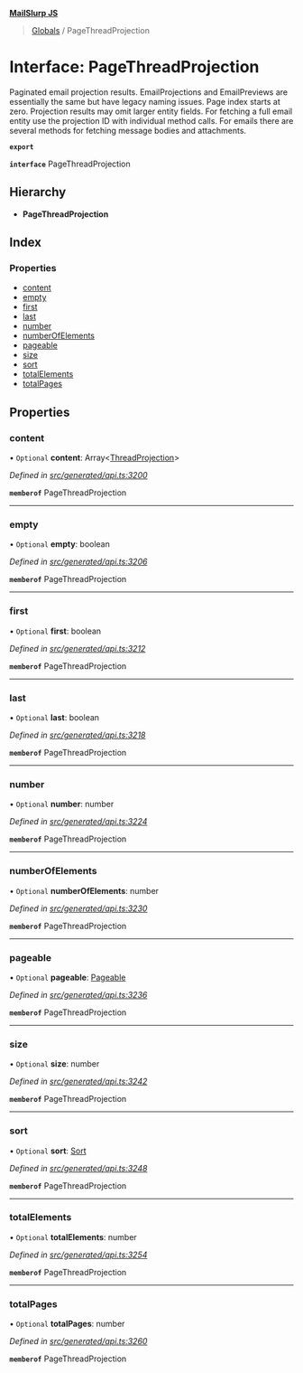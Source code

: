 **[MailSlurp JS](../README.md)**

> [Globals](../README.md) / PageThreadProjection

# Interface: PageThreadProjection

Paginated email projection results. EmailProjections and EmailPreviews are essentially the same but have legacy naming issues. Page index starts at zero. Projection results may omit larger entity fields. For fetching a full email entity use the projection ID with individual method calls. For emails there are several methods for fetching message bodies and attachments.

**`export`** 

**`interface`** PageThreadProjection

## Hierarchy

* **PageThreadProjection**

## Index

### Properties

* [content](pagethreadprojection.md#content)
* [empty](pagethreadprojection.md#empty)
* [first](pagethreadprojection.md#first)
* [last](pagethreadprojection.md#last)
* [number](pagethreadprojection.md#number)
* [numberOfElements](pagethreadprojection.md#numberofelements)
* [pageable](pagethreadprojection.md#pageable)
* [size](pagethreadprojection.md#size)
* [sort](pagethreadprojection.md#sort)
* [totalElements](pagethreadprojection.md#totalelements)
* [totalPages](pagethreadprojection.md#totalpages)

## Properties

### content

• `Optional` **content**: Array\<[ThreadProjection](threadprojection.md)>

*Defined in [src/generated/api.ts:3200](https://github.com/mailslurp/mailslurp-client/blob/aab6cee/src/generated/api.ts#L3200)*

**`memberof`** PageThreadProjection

___

### empty

• `Optional` **empty**: boolean

*Defined in [src/generated/api.ts:3206](https://github.com/mailslurp/mailslurp-client/blob/aab6cee/src/generated/api.ts#L3206)*

**`memberof`** PageThreadProjection

___

### first

• `Optional` **first**: boolean

*Defined in [src/generated/api.ts:3212](https://github.com/mailslurp/mailslurp-client/blob/aab6cee/src/generated/api.ts#L3212)*

**`memberof`** PageThreadProjection

___

### last

• `Optional` **last**: boolean

*Defined in [src/generated/api.ts:3218](https://github.com/mailslurp/mailslurp-client/blob/aab6cee/src/generated/api.ts#L3218)*

**`memberof`** PageThreadProjection

___

### number

• `Optional` **number**: number

*Defined in [src/generated/api.ts:3224](https://github.com/mailslurp/mailslurp-client/blob/aab6cee/src/generated/api.ts#L3224)*

**`memberof`** PageThreadProjection

___

### numberOfElements

• `Optional` **numberOfElements**: number

*Defined in [src/generated/api.ts:3230](https://github.com/mailslurp/mailslurp-client/blob/aab6cee/src/generated/api.ts#L3230)*

**`memberof`** PageThreadProjection

___

### pageable

• `Optional` **pageable**: [Pageable](pageable.md)

*Defined in [src/generated/api.ts:3236](https://github.com/mailslurp/mailslurp-client/blob/aab6cee/src/generated/api.ts#L3236)*

**`memberof`** PageThreadProjection

___

### size

• `Optional` **size**: number

*Defined in [src/generated/api.ts:3242](https://github.com/mailslurp/mailslurp-client/blob/aab6cee/src/generated/api.ts#L3242)*

**`memberof`** PageThreadProjection

___

### sort

• `Optional` **sort**: [Sort](sort.md)

*Defined in [src/generated/api.ts:3248](https://github.com/mailslurp/mailslurp-client/blob/aab6cee/src/generated/api.ts#L3248)*

**`memberof`** PageThreadProjection

___

### totalElements

• `Optional` **totalElements**: number

*Defined in [src/generated/api.ts:3254](https://github.com/mailslurp/mailslurp-client/blob/aab6cee/src/generated/api.ts#L3254)*

**`memberof`** PageThreadProjection

___

### totalPages

• `Optional` **totalPages**: number

*Defined in [src/generated/api.ts:3260](https://github.com/mailslurp/mailslurp-client/blob/aab6cee/src/generated/api.ts#L3260)*

**`memberof`** PageThreadProjection
